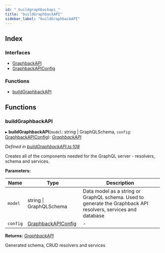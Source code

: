 ```yaml
---
id: "_buildgraphbackapi_"
title: "buildGraphbackAPI"
sidebar_label: "buildGraphbackAPI"
---
```


## Index

### Interfaces

* [GraphbackAPI](../interfaces/_buildgraphbackapi_.graphbackapi.md)
* [GraphbackAPIConfig](../interfaces/_buildgraphbackapi_.graphbackapiconfig.md)

### Functions

* [buildGraphbackAPI](_buildgraphbackapi_.md#buildgraphbackapi)

## Functions

###  buildGraphbackAPI

▸ **buildGraphbackAPI**(`model`: string | GraphQLSchema, `config`: [GraphbackAPIConfig](../interfaces/_buildgraphbackapi_.graphbackapiconfig.md)): *[GraphbackAPI](../interfaces/_buildgraphbackapi_.graphbackapi.md)*

*Defined in [buildGraphbackAPI.ts:108](https://github.com/aerogear/graphback/blob/b39280e7/packages/graphback/src/buildGraphbackAPI.ts#L108)*

Creates all of the components needed for the GraphQL server - resolvers, schema and services.

**Parameters:**

Name | Type | Description |
------ | ------ | ------ |
`model` | string &#124; GraphQLSchema | Data model as a string or GraphQL schema. Used to generate the Graphback API resolvers, services and database |
`config` | [GraphbackAPIConfig](../interfaces/_buildgraphbackapi_.graphbackapiconfig.md) | - |

**Returns:** *[GraphbackAPI](../interfaces/_buildgraphbackapi_.graphbackapi.md)*

Generated schema, CRUD resolvers and services
